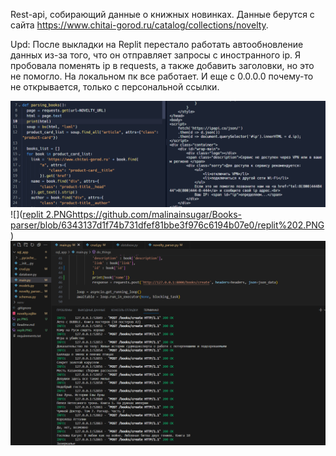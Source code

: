 Rest-api, собирающий данные о книжных новинках. Данные берутся с сайта https://www.chitai-gorod.ru/catalog/collections/novelty.

Upd: После выкладки на Replit перестало работать автообновление данных из-за того, что он отправляет запросы с иностранного ip. Я пробовала поменять ip в requests, а также добавить заголовки, но это не помогло. На локальном пк все работает. И еще с 0.0.0.0 почему-то не открывается, только с персональной ссылки. 

![](replit.PNG)
![]([replit 2.PNG](https://github.com/malinainsugar/Books-parser/blob/6343137d1f74b731dfef81bbe3f976c6194b07e0/replit%202.PNG)https://github.com/malinainsugar/Books-parser/blob/6343137d1f74b731dfef81bbe3f976c6194b07e0/replit%202.PNG)
![](pc.PNG)
